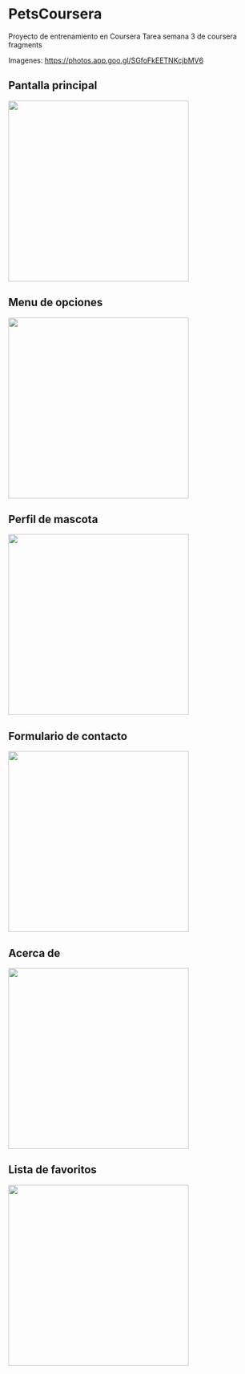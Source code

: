 # PetsCoursera
Proyecto de entrenamiento en Coursera
Tarea semana 3 de coursera fragments

Imagenes: https://photos.app.goo.gl/SGfoFkEETNKcjbMV6

<h2> Pantalla principal </h2>

<img height="360px" src="https://lh3.googleusercontent.com/ESwIzXJ85FIjeDx17CRPAruAP47ylB-vP6O8nfH3SladL_KOAkw9qM8WSBYDUwCOu3ypnjUbAoDefnj1nw3TlkP-mnjxgZ6A33k9ydtHKqUG9NWCFQ2SnosBIBmF0RWkwOg_m7v4DEVLEiGAgmuzc0juCUBO6jcY59SOePkAj4QF9eOZZs72UvF2T-0l8u5oiSJbswN2sCvzcDlsp8X46a9S8BfDyjdSpcNZblhlTwLh8pFzJSqbEUqON3PxhzuHFerBvy1iFNFbJXHRShdn3YmjYGk0BaoIojWTNxtThmvoCbOXab062G8OxnbFytQQI8qJg9qmIiwfslvQx0gWybQmCoz10vOsrvUr1K7R6H5l0S4I31xpsPy5mJ4Q2FB6ojDE_bprM_1E0ZZK2fcC-Ri8CqO9Il8DXlpVVy3PEt1BLpE4YA8yDvcsOobncFfuvMfg9WU9TJx-d5VVzUQ3ueqgxUzQlVcbePJ0e_6QEY_yeWLz1Q-Ha50tpEn7ezYDC4FS-al1_bFAGBzV2bJwWpKINuHGfOGuij4jpEDVDxUPr0IXZlLoqM1VyK7s9-EvYTzIAp_0nELFNOzB5meV-l_NOvkEmDZ7JvteZhI=w1030-h1830-no"/>

<h2> Menu de opciones </h2>

<img height="360px" src="https://lh3.googleusercontent.com/-1FzY70QatfL5vFAZ0A05tXsyj4Q-COx60nvU1cUE8ZdJ3MxyuWCWBAdQINIfUj_ArNPmfnFCEAvnFRc4bqvBXsnHKQ7uObHk-HcDpHImEpC0avqRgOtSJ7RMbe9_BAJIjay9y1pVksVDsGm1A9GvgP2QpLp0APSGxQSfzYpXxWRzJUx1YzS4LUStuBO5E3Hshf9WCqxEP2xyNp2Qoa-Gre6f9onF36qoi8q7cyQMhqtHAOgd0sMPkUIx2e0VrWrVQzKGqRZxjix_-svZ3Av5sqo6GzSEwCR-oSTaEIrNrCIiP04U6dzCalv0D398VtWCUd1w5YKrdOzpv5HERUzVWk3vmH7Ul4eElXevm_s7xhmnR2bURV4JINyGa8WZg17wvQEJnbYe9Q8b1h8gjZyJfhFX0pOfDErHE6CLXtMrC88RPfh1iT3cww6zO0OShsEcBFP5_wvZ7oc8rUMXUeD6oXHKbp0h_46xTslS_JNv3ZqIy_Wr348flkC93mbD_lkKLAqAQcsJ0CltDiGhwzNAva7aEaX2yBmmGnxq2URwoxKLIZtLP0lNPhesiefigvkfl5fN43X-rS1s0xtpbT5TpRBGqRfg6MjwJuQL6U=w1030-h1830-no"/>

<h2> Perfil de mascota </h2>

<img height="360px" src="https://lh3.googleusercontent.com/jPi1nGMWT2LcP93RSPB8I1w-tHLR63UWG_hVAi3ijJ2TBgukgbJvHBfBoAJrsSY4aBcDw7pogyUQsR2cr8WLGZBJ9JJ7SyeDm18EaholykeEzc2I7PEemuegj1YWpXxMgYnyIUhciRf3QgjRmsaC8nn-nmXabxElUp_yc59x9BLJeToUmyDumpOum2Bn_YjlSYpg7t4fUa9tvrGnmuokoo0kg_H-TRwqz22w3SPxdoy641IkH77V0hHCSsk660NiUoMXz-j4QLh6ikkUUb--8GOnrtpYXuGoA8NdXjAWDYOmlhYo-v7qJFjsFEPt5aH1XpATLZH7bhCou1-GpR5fwd9kt-ZU5oA_POhAvf-ymIL-U2LW4C2Cut4Jcz1FKNt0Z43CNTvdyHZFh292ia1Q6avMclozRmJkR9_qLyDw42UMIp-JA9KdNtQ1x0eeh_MCwMbYOVn8VwgjeoIQ1x23M4ghWOS0IKQV7eIRz59ZxbW0stkqfRWVzJJjkVe3EARbr7sUzJOgjUrEQxMU8eKUDdRuqKK21FEdDPA9qVEDb5vfUPdemYCz-EKAEp981CmulWDunD1PFi-hTnkzCSfBVmF9hvThQFC37v7lQsE=w1030-h1830-no" />

<h2> Formulario de contacto </h2>

<img height="360px" src="https://lh3.googleusercontent.com/GNFqO6puTT4c29twG_zuRH5uZCejgfXGYifywA_QXCqd6WTWJGc-4zQ0pgQuKrmu3n8c9wNzTsfNByIL5r8HNZICR7SyJWmtR4fngJzDD3mYORczgh1uUW85l-uf0jojk_6mzlmGBmBYaSv4H0vsKH4KuZ1JTBBBfIWMmiDqaW1hraF64pUE-z93rCUSFOm7xyUi1WiwwSibXZ3s0yDukLwZhTPIE2xObqUp-z6xMDhSdIpByLn8rCfZRkHsVq4VwN7ePvbsTG_VMAm0jIIlrKDCoXTiBfIVIDx7oRqRepJvTmTtygTaViMMSdhBvKbPQj-8IcKJsKh915dS2Ffy1PBiQMzkx2eeXq167NrgRiP2OmkiWXdGXIrCxKaqSA6EWX53nPUSb6xjCrObtTkQ7XwHyX3XP5g66l_c6UnxaEftVgbTGYfFab386maOQ6lKhRAM5e80N4m-jLH9US100ab1jXQUEGNdi88YpCoeIL-FArQrAEecKFIZMzr9-AIjjVwQu4DzPXdUuSt3WOEy1dbs5onFm7LarkRJUfwQ2D6t3AOJhFEjx1GKI4tP7sPBJLybmvXuUGD-Vb3eCu_gjqhi3OoYdaIB5Mp-vnQ=w1030-h1830-no" />

<h2> Acerca de </h2>

<img height="360px" src="https://lh3.googleusercontent.com/_b3SXu2tpqViDtW3FpO6qmAgYuEGtXu46NpMsCcrwpxjXzB16xwFaooyROncJ2NdIN2pHiVrBp8qXXld0P0MVykPBlvkkOjVg4QXq2eLYhA-x6S6hyiEA2_SPRipB9snQTLMP6nyE7wuh50XClypTKrUZXhUBa641daV6f-dPtJLPoFU9PsDsWFRP7dl7PQ3HO03w1ULmScuYDkanDeaJt_1X2KrO2GMWeL3_7iwXaYzXxpLoxNV5XBH_-MMzsrS3OHaEARvXXNtEA79T9JVzwBPPDCfrlRQBXZgpC-qkqdqgTVK-1kswPe1RDkFTEZ02tZQSoy3EfShTwGLkKh6JIn5gufLvMT2SPyASUJ-MCPET7-7BFgV0gLGvJvDwU0MEoNe8vebq1SKyU9N-TPM7vSX-20Q90Yd-zUdaf2l4_3Ynxf1MfW9-L4iW_BIxnWMjaUYv6BPgICNpfYvl8FOwufxnhFBSzkBoYKUe_6ThKNQ-afKOZsYsWgAVliPTyNHW38Sd8k1BEDPpohIsCEv3tKD0Qu7IE55fb1qYJVEWlKJyaOmiX8CXwH9QJHWtCL0ITPsUw6Sot66XvTMU-t9UdqsgPeY31XmVo6B8ug=w1030-h1830-no" />

<h2> Lista de favoritos </h2>

<img height="360px" src="https://lh3.googleusercontent.com/1aSgs8mxpsVC6nXqTzVazJhLTWT62jaO_dx-lBw6AjBUspPsd9ffat9YS9-hcpCqF3-N3-F3NTzM208b4qS3gKronlk-YE-2LhHCXnR6FSxj3V-KILbs4MTMSDimbM8EZWPvZq8Ag8g7PcGYZp92BNaz4dTmgT6EsoNwe0tgpYYAoSWDy4zN2bWXoAlV1MHrlDw54CTrrNegOKe3Z7ORi_prT1l9uRfQRUR94YVBA85gAz7iOIBatb7oDvJrMpU2WSUrdPo5zJN8c8er-B8ePBBtx0ieh9JMDc1CBLwDJMeoQP3TmDHKU7IM9ejDSNI7RhR95QACh-KVzahEiezKgi8yQkEZQv5X6Axv1LFM1tTDByvHrwhPxEvF_qVHaQzqxO_44JlPjjJPCcsYj-gLT3UMTz8ovxSGYnRH1NxvjrVzdy5tEpKuIUQ1RnnVZQUCAwtLaQWxH9X4c9CcwZ2XLTqMuqZFjcgnr6qwidMXyCjNWfv2L6BKAjglAiSp4RNba3vea-FI88PZZWU85RvinFRSflrMO6E1pCINirVOXIPfyTE9A9I91mlpEp4XRPaTkV-A-AMJwlCgFTOFnQF5lo7VpfoVtTT3kBP1uJg=w1030-h1830-no" />
